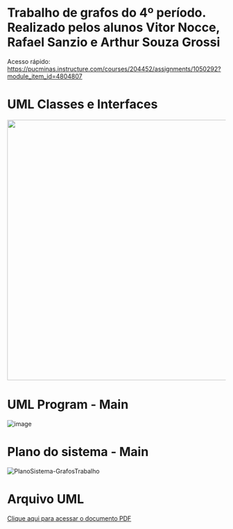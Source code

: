 # Trabalho de grafos do 4º período. Realizado pelos alunos Vitor Nocce, Rafael Sanzio e Arthur Souza Grossi

Acesso rápido: https://pucminas.instructure.com/courses/204452/assignments/1050292?module_item_id=4804807

# UML Classes e Interfaces
<img src="https://github.com/user-attachments/assets/9d4d9a55-94bb-4cf6-94e1-be02da62aa24" width="900" height="600" />

# UML Program - Main
![image](https://github.com/user-attachments/assets/e3000db3-dca8-4a6b-af4b-dee8705142e4)

# Plano do sistema - Main
![PlanoSistema-GrafosTrabalho](https://github.com/user-attachments/assets/5b2d7e77-2293-448c-8020-fd7df7d61298)


# Arquivo UML
[Clique aqui para acessar o documento PDF](UMLTrabalhoGrafos.dia)
